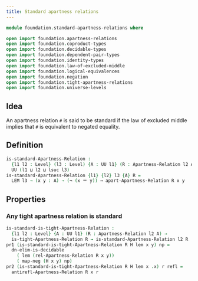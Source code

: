 ```yaml
---
title: Standard apartness relations
---
```


```agda
module foundation.standard-apartness-relations where

open import foundation.apartness-relations
open import foundation.coproduct-types
open import foundation.decidable-types
open import foundation.dependent-pair-types
open import foundation.identity-types
open import foundation.law-of-excluded-middle
open import foundation.logical-equivalences
open import foundation.negation
open import foundation.tight-apartness-relations
open import foundation.universe-levels
```

## Idea

An apartness relation `#` is said to be standard if the law of excluded middle implies that `#` is equivalent to negated equality.

## Definition

```agda
is-standard-Apartness-Relation :
  {l1 l2 : Level} (l3 : Level) {A : UU l1} (R : Apartness-Relation l2 A) →
  UU (l1 ⊔ l2 ⊔ lsuc l3)
is-standard-Apartness-Relation {l1} {l2} l3 {A} R =
  LEM l3 → (x y : A) → (¬ (x ＝ y)) ↔ apart-Apartness-Relation R x y 
```

## Properties

### Any tight apartness relation is standard

```agda
is-standard-is-tight-Apartness-Relation :
  {l1 l2 : Level} {A : UU l1} (R : Apartness-Relation l2 A) →
  is-tight-Apartness-Relation R → is-standard-Apartness-Relation l2 R
pr1 (is-standard-is-tight-Apartness-Relation R H lem x y) np =
  dn-elim-is-decidable
    ( lem (rel-Apartness-Relation R x y))
    ( map-neg (H x y) np)
pr2 (is-standard-is-tight-Apartness-Relation R H lem x .x) r refl =
  antirefl-Apartness-Relation R x r
```
